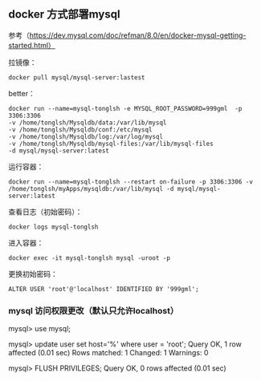 ## docker 方式部署mysql

参考（https://dev.mysql.com/doc/refman/8.0/en/docker-mysql-getting-started.html） 

拉镜像：

```
docker pull mysql/mysql-server:lastest
```

better：

```
docker run --name=mysql-tonglsh -e MYSQL_ROOT_PASSWORD=999gml  -p 3306:3306 
-v /home/tonglsh/Mysqldb/data:/var/lib/mysql 
-v /home/tonglsh/Mysqldb/conf:/etc/mysql 
-v /home/tonglsh/Mysqldb/log:/var/log/mysql 
-v /home/tonglsh/Mysqldb/mysql-files:/var/lib/mysql-files
-d mysql/mysql-server:latest
```

运行容器：

```
docker run --name=mysql-tonglsh --restart on-failure -p 3306:3306 -v /home/tonglsh/myApps/mysqldb:/var/lib/mysql -d mysql/mysql-server:latest
```

查看日志（初始密码）：

```
docker logs mysql-tonglsh
```

进入容器：

```
docker exec -it mysql-tonglsh mysql -uroot -p
```

更换初始密码：

```
ALTER USER 'root'@'localhost' IDENTIFIED BY '999gml';
```

### mysql 访问权限更改（默认只允许localhost）

mysql> use mysql;

mysql> update user set host='%' where user = 'root';
Query OK, 1 row affected (0.01 sec)
Rows matched: 1  Changed: 1  Warnings: 0

mysql> FLUSH PRIVILEGES;
Query OK, 0 rows affected (0.01 sec)  